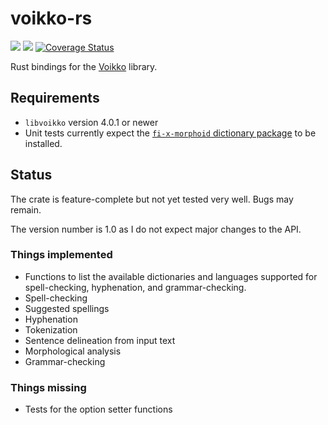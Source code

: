 # voikko-rs

[![](http://meritbadge.herokuapp.com/voikko-rs)](https://crates.io/crates/voikko-rs)
[![](https://img.shields.io/badge/docs-docs.rs-green.svg)](https://docs.rs/voikko-rs/)
[![Coverage Status](https://coveralls.io/repos/github/ronjakoi/voikko-rs/badge.svg?branch=master)](https://coveralls.io/github/ronjakoi/voikko-rs?branch=master)

Rust bindings for the [Voikko](https://voikko.puimula.org/) library.

## Requirements

* `libvoikko` version 4.0.1 or newer
* Unit tests currently expect the [`fi-x-morphoid` dictionary package](https://www.puimula.org/htp/testing/voikko-snapshot-v5/)
  to be installed.

## Status

The crate is feature-complete but not yet tested very well. Bugs may remain.

The version number is 1.0 as I do not expect major changes to the API.

### Things implemented

* Functions to list the available dictionaries and languages supported
  for spell-checking, hyphenation, and grammar-checking.
* Spell-checking
* Suggested spellings
* Hyphenation
* Tokenization
* Sentence delineation from input text
* Morphological analysis
* Grammar-checking

### Things missing

* Tests for the option setter functions
